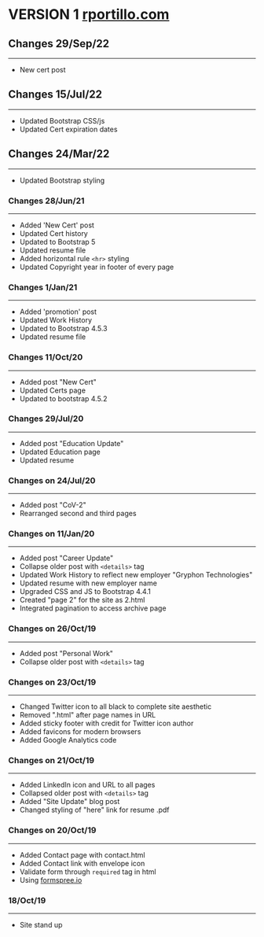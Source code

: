 VERSION 1 [rportillo.com](https://www.rportillo.com)
=====================================================

## Changes 29/Sep/22
---

- New cert post

## Changes 15/Jul/22
---

- Updated Bootstrap CSS/js
- Updated Cert expiration dates

## Changes 24/Mar/22
---

- Updated Bootstrap styling

### Changes 28/Jun/21
---

- Added 'New Cert' post
- Updated Cert history
- Updated to Bootstrap 5
- Updated resume file
- Added horizontal rule `<hr>` styling
- Updated Copyright year in footer of every page

### Changes 1/Jan/21
---

- Added 'promotion' post
- Updated Work History
- Updated to Bootstrap 4.5.3
- Updated resume file

### Changes 11/Oct/20
---

- Added post "New Cert"
- Updated Certs page
- Updated to bootstrap 4.5.2

### Changes 29/Jul/20
---

- Added post "Education Update"
- Updated Education page
- Updated resume

### Changes on 24/Jul/20
---

- Added post "CoV-2"
- Rearranged second and third pages

### Changes on 11/Jan/20
---

- Added post "Career Update"
- Collapse older post with `<details>` tag
- Updated Work History to reflect new employer "Gryphon Technologies"
- Updated resume with new employer name
- Upgraded CSS and JS to Bootstrap 4.4.1
- Created "page 2" for the site as 2.html
- Integrated pagination to access archive page

### Changes on 26/Oct/19
---

- Added post "Personal Work"
- Collapse older post with `<details>` tag

### Changes on 23/Oct/19
---

- Changed Twitter icon to all black to complete site aesthetic
- Removed ".html" after page names in URL
- Added sticky footer with credit for Twitter icon author
- Added favicons for modern browsers
- Added Google Analytics code

### Changes on 21/Oct/19
---

- Added LinkedIn icon and URL to all pages
- Collapsed older post with `<details>` tag
- Added "Site Update" blog post
- Changed styling of "here" link for resume .pdf

### Changes on 20/Oct/19
---

- Added Contact page with contact.html
- Added Contact link with envelope icon
- Validate form through `required` tag in html
- Using [formspree.io](https://formspree.io/)

### 18/Oct/19
---
- Site stand up
